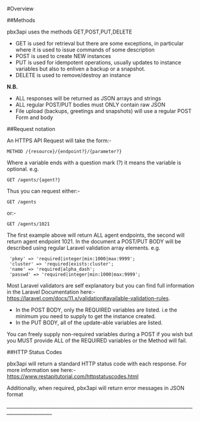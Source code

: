 #Overview

##Methods

pbx3api uses the methods GET,POST,PUT,DELETE

* GET is used for retrieval but there are some exceptions, in particular where it is used to issue commands of some description
* POST is used to create NEW instances 
* PUT is used for idempotent operations, usually updates to instance variables but also to enliven a backup or a snapshot. 
* DELETE is used to remove/destroy an instance

**N.B.**

* ALL responses will be returned as JSON arrays and strings
* ALL regular POST/PUT bodies must ONLY contain raw JSON
* File upload (backups, greetings and snapshots) will use a regular POST Form and body

##Request notation

An HTTPS API Request will take the form:-

    METHOD /{resource}/{endpoint?}/{parameter?}

Where a variable ends with a question mark (?) it means the variable is optional.   e.g.

    GET /agents/{agent?}

Thus you can request either:-

    GET /agents

or:-

    GET /agents/1021

The first example above will return ALL agent endpoints, the second will return agent endpoint 1021. In the document a POST/PUT BODY will be described using regular Laravel validation array elements.   e.g. 
```
 'pkey' => 'required|integer|min:1000|max:9999';
 'cluster' => 'required|exists:cluster';
 'name' => 'required|alpha_dash';
 'passwd' => 'required|integer|min:1000|max:9999';
```

Most Laravel validators are self explanatory but you can find full information in the Laravel Documentation here:-  https://laravel.com/docs/11.x/validation#available-validation-rules.

* In the POST BODY, only the REQUIRED variables are listed.   i.e the minimum you need to supply to get the instance created.<br/>   
* In the PUT BODY, all of the update-able variables are listed.

You can freely supply non-required variables during a POST if you wish but you MUST provide ALL of the REQUIRED variables or the Method will fail.

##HTTP Status Codes

pbx3api will return a standard HTTP status code with each response.  For more information see here:-  https://www.restapitutorial.com/httpstatuscodes.html<br/>

Additionally, when required, pbx3api will return error messages in JSON format

*_________________________________________________________________________________________________*